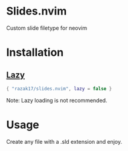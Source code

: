 # Slides.nvim

Custom slide filetype for neovim

# Installation
## [Lazy](https://github.com/folke/lazy.nvim)

```lua
{ "razak17/slides.nvim", lazy = false }
```
Note: Lazy loading is not recommended.

# Usage
Create any file with a .sld extension and enjoy.
